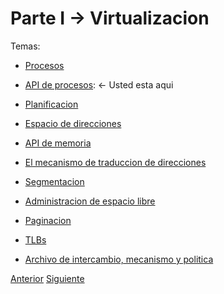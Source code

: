 # Parte I &rarr; Virtualizacion

Temas:

* [Procesos](#procesos)
* [API de procesos](Virtualizacion-API-de-procesos.md): &larr; Usted esta aqui

* [Planificacion](Virtualizacion-Planificacion.md)
* [Espacio de direcciones](Virtualizacion-espacio-de-direcciones.md)
* [API de memoria](Virtualizacion-API-de-memoria.md)
* [El mecanismo de traduccion de direcciones](Virtualizacion-El-menismo-de-traduccion-de-direcciones.md)
* [Segmentacion](Virtualizacion-Segmentacion.md)
* [Administracion de espacio libre](Virtualizacion-Administracion-de-espacio-libre.md)
* [Paginacion](Virtualizacion-Paginacion.md)
* [TLBs](Virtualizacion-TBLs.md)
* [Archivo de intercambio, mecanismo y politica](Virtualizacion-Archivo-de-intercambio-mecanismos-politica.md)

[Anterior](Introduccion.md) [Siguiente](Virtualizacion-API-de-procesos.md.md)
